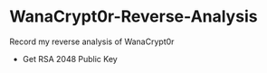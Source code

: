 # WanaCrypt0r-Reverse-Analysis
Record my reverse analysis of WanaCrypt0r

- Get RSA 2048 Public Key
